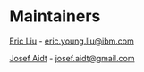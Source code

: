 # Maintainers

[Eric Liu](https://github.com/metonym) - eric.young.liu@ibm.com

[Josef Aidt](https://github.com/josefaidt) - josef.aidt@gmail.com
